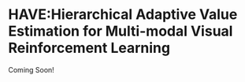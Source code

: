 # HAVE:Hierarchical Adaptive Value Estimation for Multi-modal Visual Reinforcement Learning

Coming Soon!


